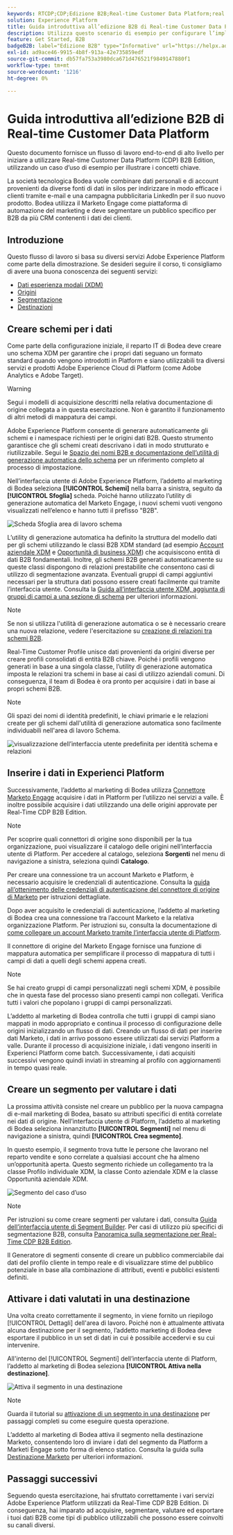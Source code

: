 ```yaml
---
keywords: RTCDP;CDP;Edizione B2B;Real-time Customer Data Platform;real time customer data platform;real time cdp;b2b;cdp
solution: Experience Platform
title: Guida introduttiva all’edizione B2B di Real-time Customer Data Platform
description: Utilizza questo scenario di esempio per configurare l’implementazione di Adobe Real-time Customer Data Platform B2B Edition.
feature: Get Started, B2B
badgeB2B: label="Edizione B2B" type="Informative" url="https://helpx.adobe.com/legal/product-descriptions/real-time-customer-data-platform-b2b-edition-prime-and-ultimate-packages.html newtab=true"
exl-id: ad9ace46-9915-4b8f-913a-42e735859edf
source-git-commit: db57fa753a3980dca671d476521f9849147880f1
workflow-type: tm+mt
source-wordcount: '1216'
ht-degree: 0%

---
```


# Guida introduttiva all’edizione B2B di Real-time Customer Data Platform

Questo documento fornisce un flusso di lavoro end-to-end di alto livello per iniziare a utilizzare Real-time Customer Data Platform (CDP) B2B Edition, utilizzando un caso d’uso di esempio per illustrare i concetti chiave.

La società tecnologica Bodea vuole combinare dati personali e di account provenienti da diverse fonti di dati in silos per indirizzare in modo efficace i clienti tramite e-mail e una campagna pubblicitaria LinkedIn per il suo nuovo prodotto. Bodea utilizza il Marketo Engage come piattaforma di automazione del marketing e deve segmentare un pubblico specifico per B2B da più CRM contenenti i dati dei clienti.

## Introduzione

Questo flusso di lavoro si basa su diversi servizi Adobe Experience Platform come parte della dimostrazione. Se desideri seguire il corso, ti consigliamo di avere una buona conoscenza dei seguenti servizi:

- [Dati esperienza modali (XDM)](../xdm/home.md)
- [Origini](../sources/home.md)
- [Segmentazione](../segmentation/home.md)
- [Destinazioni](../destinations/home.md)

## Creare schemi per i dati

Come parte della configurazione iniziale, il reparto IT di Bodea deve creare uno schema XDM per garantire che i propri dati seguano un formato standard quando vengono introdotti in Platform e siano utilizzabili tra diversi servizi e prodotti Adobe Experience Cloud di Platform (come Adobe Analytics e Adobe Target).

>[!WARNING]
>
>Segui i modelli di acquisizione descritti nella relativa documentazione di origine collegata a in questa esercitazione. Non è garantito il funzionamento di altri metodi di mappatura dei campi.

Adobe Experience Platform consente di generare automaticamente gli schemi e i namespace richiesti per le origini dati B2B. Questo strumento garantisce che gli schemi creati descrivano i dati in modo strutturato e riutilizzabile. Segui le [Spazio dei nomi B2B e documentazione dell’utilità di generazione automatica dello schema](../sources/connectors/adobe-applications/marketo/marketo-namespaces.md) per un riferimento completo al processo di impostazione.

Nell’interfaccia utente di Adobe Experience Platform, l’addetto al marketing di Bodea seleziona **[!UICONTROL Schemi]** nella barra a sinistra, seguito da **[!UICONTROL Sfoglia]** scheda. Poiché hanno utilizzato l’utility di generazione automatica del Marketo Engage, i nuovi schemi vuoti vengono visualizzati nell’elenco e hanno tutti il prefisso &quot;B2B&quot;.

![Scheda Sfoglia area di lavoro schema](./assets/b2b-tutorial/empty-b2b-schemas.png)

L’utility di generazione automatica ha definito la struttura del modello dati per gli schemi utilizzando le classi B2B XDM standard (ad esempio [Account aziendale XDM](../xdm/classes/b2b/business-account.md) e [Opportunità di business XDM](../xdm/classes/b2b/business-opportunity.md)) che acquisiscono entità di dati B2B fondamentali. Inoltre, gli schemi B2B generati automaticamente su queste classi dispongono di relazioni prestabilite che consentono casi di utilizzo di segmentazione avanzata. Eventuali gruppi di campi aggiuntivi necessari per la struttura dati possono essere creati facilmente qui tramite l’interfaccia utente. Consulta la [Guida all’interfaccia utente XDM, aggiunta di gruppi di campi a una sezione di schema](../xdm/ui/resources/schemas.md#add-field-groups) per ulteriori informazioni.

>[!NOTE]
> 
>Se non si utilizza l&#39;utilità di generazione automatica o se è necessario creare una nuova relazione, vedere l&#39;esercitazione su [creazione di relazioni tra schemi B2B](../xdm/tutorials/relationship-b2b.md).

Real-Time Customer Profile unisce dati provenienti da origini diverse per creare profili consolidati di entità B2B chiave. Poiché i profili vengono generati in base a una singola classe, l’utility di generazione automatica imposta le relazioni tra schemi in base ai casi di utilizzo aziendali comuni. Di conseguenza, il team di Bodea è ora pronto per acquisire i dati in base ai propri schemi B2B.

>[!NOTE]
> 
>Gli spazi dei nomi di identità predefiniti, le chiavi primarie e le relazioni create per gli schemi dall&#39;utilità di generazione automatica sono facilmente individuabili nell&#39;area di lavoro Schema.
>
>![visualizzazione dell’interfaccia utente predefinita per identità schema e relazioni](./assets/b2b-tutorial/schema-identity-relationship.png)

## Inserire i dati in Experienci Platform

Successivamente, l’addetto al marketing di Bodea utilizza [Connettore Marketo Engage](../sources/connectors/adobe-applications/marketo/marketo.md) acquisire i dati in Platform per l’utilizzo nei servizi a valle. È inoltre possibile acquisire i dati utilizzando una delle origini approvate per Real-Time CDP B2B Edition.

>[!NOTE]
> 
>Per scoprire quali connettori di origine sono disponibili per la tua organizzazione, puoi visualizzare il catalogo delle origini nell’interfaccia utente di Platform. Per accedere al catalogo, seleziona **Sorgenti** nel menu di navigazione a sinistra, seleziona quindi **Catalogo**.

Per creare una connessione tra un account Marketo e Platform, è necessario acquisire le credenziali di autenticazione. Consulta la [guida all’ottenimento delle credenziali di autenticazione del connettore di origine di Marketo](../sources/connectors/adobe-applications/marketo/marketo-auth.md) per istruzioni dettagliate.

Dopo aver acquisito le credenziali di autenticazione, l’addetto al marketing di Bodea crea una connessione tra l’account Marketo e la relativa organizzazione Platform. Per istruzioni su, consulta la documentazione di [come collegare un account Marketo tramite l’interfaccia utente di Platform](../sources/tutorials/ui/create/adobe-applications/marketo.md).

Il connettore di origine del Marketo Engage fornisce una funzione di mappatura automatica per semplificare il processo di mappatura di tutti i campi di dati a quelli degli schemi appena creati.

>[!NOTE]
> 
>Se hai creato gruppi di campi personalizzati negli schemi XDM, è possibile che in questa fase del processo siano presenti campi non collegati. Verifica tutti i valori che popolano i gruppi di campi personalizzati.

L’addetto al marketing di Bodea controlla che tutti i gruppi di campi siano mappati in modo appropriato e continua il processo di configurazione delle origini inizializzando un flusso di dati. Creando un flusso di dati per inserire dati Marketo, i dati in arrivo possono essere utilizzati dai servizi Platform a valle. Durante il processo di acquisizione iniziale, i dati vengono inseriti in Experienci Platform come batch. Successivamente, i dati acquisiti successivi vengono quindi inviati in streaming al profilo con aggiornamenti in tempo quasi reale.

## Creare un segmento per valutare i dati

La prossima attività consiste nel creare un pubblico per la nuova campagna di e-mail marketing di Bodea, basato su attributi specifici di entità correlate nei dati di origine. Nell’interfaccia utente di Platform, l’addetto al marketing di Bodea seleziona innanzitutto **[!UICONTROL Segmenti]** nel menu di navigazione a sinistra, quindi **[!UICONTROL Crea segmento]**.

In questo esempio, il segmento trova tutte le persone che lavorano nel reparto vendite e sono correlate a qualsiasi account che ha almeno un’opportunità aperta. Questo segmento richiede un collegamento tra la classe Profilo individuale XDM, la classe Conto aziendale XDM e la classe Opportunità aziendale XDM.

![Segmento del caso d’uso](./assets/b2b-tutorial/use-case-segment.png)

>[!NOTE]
> 
>Per istruzioni su come creare segmenti per valutare i dati, consulta [Guida dell’interfaccia utente di Segment Builder](../segmentation/ui/segment-builder.md). Per casi di utilizzo più specifici di segmentazione B2B, consulta [Panoramica sulla segmentazione per Real-Time CDP B2B Edition](./segmentation/b2b.md).

Il Generatore di segmenti consente di creare un pubblico commerciabile dai dati del profilo cliente in tempo reale e di visualizzare stime del pubblico potenziale in base alla combinazione di attributi, eventi e pubblici esistenti definiti.

## Attivare i dati valutati in una destinazione

Una volta creato correttamente il segmento, in viene fornito un riepilogo [!UICONTROL Dettagli] dell&#39;area di lavoro. Poiché non è attualmente attivata alcuna destinazione per il segmento, l’addetto marketing di Bodea deve esportare il pubblico in un set di dati in cui è possibile accedervi e su cui intervenire.

All&#39;interno del [!UICONTROL Segmenti] dell’interfaccia utente di Platform, l’addetto al marketing di Bodea seleziona **[!UICONTROL Attiva nella destinazione]**.

![Attiva il segmento in una destinazione](./assets/b2b-tutorial/activate-to-destination.png)

>[!NOTE]
> 
>Guarda il tutorial su [attivazione di un segmento in una destinazione](https://experienceleague.adobe.com/docs/marketo/using/product-docs/core-marketo-concepts/smart-lists-and-static-lists/static-lists/push-an-adobe-experience-cloud-segment-to-a-marketo-static-list.html) per passaggi completi su come eseguire questa operazione.

L’addetto al marketing di Bodea attiva il segmento nella destinazione Marketo, consentendo loro di inviare i dati del segmento da Platform a Marketi Engage sotto forma di elenco statico. Consulta la guida sulla [Destinazione Marketo](https://experienceleague.adobe.com/docs/experience-platform/destinations/catalog/adobe/marketo-engage.html) per ulteriori informazioni.

## Passaggi successivi

Seguendo questa esercitazione, hai sfruttato correttamente i vari servizi Adobe Experience Platform utilizzati da Real-Time CDP B2B Edition. Di conseguenza, hai imparato ad acquisire, segmentare, valutare ed esportare i tuoi dati B2B come tipi di pubblico utilizzabili che possono essere coinvolti su canali diversi.
